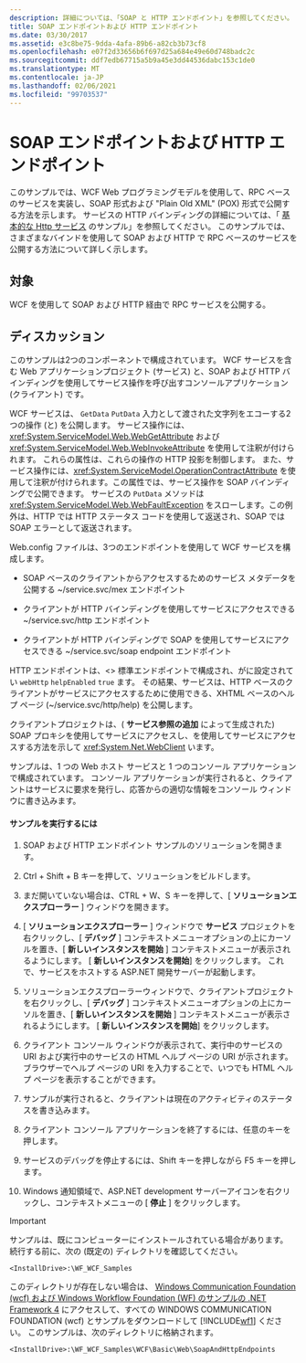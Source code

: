```yaml
---
description: 詳細については、「SOAP と HTTP エンドポイント」を参照してください。
title: SOAP エンドポイントおよび HTTP エンドポイント
ms.date: 03/30/2017
ms.assetid: e3c8be75-9dda-4afa-89b6-a82cb3b73cf8
ms.openlocfilehash: e07f2d33656b6f697d25a684e49e60d748badc2c
ms.sourcegitcommit: ddf7edb67715a5b9a45e3dd44536dabc153c1de0
ms.translationtype: MT
ms.contentlocale: ja-JP
ms.lasthandoff: 02/06/2021
ms.locfileid: "99703537"
---
```

# <a name="soap-and-http-endpoints"></a>SOAP エンドポイントおよび HTTP エンドポイント

このサンプルでは、WCF Web プログラミングモデルを使用して、RPC ベースのサービスを実装し、SOAP 形式および "Plain Old XML" (POX) 形式で公開する方法を示します。 サービスの HTTP バインディングの詳細については、「 [基本的な Http サービス](basic-http-service.md) のサンプル」を参照してください。 このサンプルでは、さまざまなバインドを使用して SOAP および HTTP で RPC ベースのサービスを公開する方法について詳しく示します。  
  
## <a name="demonstrates"></a>対象  

 WCF を使用して SOAP および HTTP 経由で RPC サービスを公開する。  
  
## <a name="discussion"></a>ディスカッション  

 このサンプルは2つのコンポーネントで構成されています。 WCF サービスを含む Web アプリケーションプロジェクト (サービス) と、SOAP および HTTP バインディングを使用してサービス操作を呼び出すコンソールアプリケーション (クライアント) です。  
  
 WCF サービスは、 `GetData` `PutData` 入力として渡された文字列をエコーする2つの操作 (と) を公開します。 サービス操作には、<xref:System.ServiceModel.Web.WebGetAttribute> および <xref:System.ServiceModel.Web.WebInvokeAttribute> を使用して注釈が付けられます。 これらの属性は、これらの操作の HTTP 投影を制御します。 また、サービス操作には、<xref:System.ServiceModel.OperationContractAttribute> を使用して注釈が付けられます。この属性では、サービス操作を SOAP バインディングで公開できます。 サービスの `PutData` メソッドは <xref:System.ServiceModel.Web.WebFaultException> をスローします。この例外は、HTTP では HTTP ステータス コードを使用して返送され、SOAP では SOAP エラーとして返送されます。  
  
 Web.config ファイルは、3つのエンドポイントを使用して WCF サービスを構成します。  
  
- SOAP ベースのクライアントからアクセスするためのサービス メタデータを公開する ~/service.svc/mex エンドポイント  
  
- クライアントが HTTP バインディングを使用してサービスにアクセスできる ~/service.svc/http エンドポイント  
  
- クライアントが HTTP バインディングで SOAP を使用してサービスにアクセスできる ~/service.svc/soap endpoint エンドポイント  
  
 HTTP エンドポイントは、<> 標準エンドポイントで構成され、がに設定されてい `webHttp` `helpEnabled` `true` ます。 その結果、サービスは、HTTP ベースのクライアントがサービスにアクセスするために使用できる、XHTML ベースのヘルプ ページ (~/service.svc/http/help) を公開します。  
  
 クライアントプロジェクトは、( **サービス参照の追加** によって生成された) SOAP プロキシを使用してサービスにアクセスし、を使用してサービスにアクセスする方法を示して <xref:System.Net.WebClient> います。  
  
 サンプルは、1 つの Web ホスト サービスと 1 つのコンソール アプリケーションで構成されています。 コンソール アプリケーションが実行されると、クライアントはサービスに要求を発行し、応答からの適切な情報をコンソール ウィンドウに書き込みます。  
  
#### <a name="to-run-the-sample"></a>サンプルを実行するには  
  
1. SOAP および HTTP エンドポイント サンプルのソリューションを開きます。  
  
2. Ctrl + Shift + B キーを押して、ソリューションをビルドします。  
  
3. まだ開いていない場合は、CTRL + W、S キーを押して、[ **ソリューションエクスプローラー** ] ウィンドウを開きます。  
  
4. [ **ソリューションエクスプローラー** ] ウィンドウで **サービス** プロジェクトを右クリックし、[ **デバッグ** ] コンテキストメニューオプションの上にカーソルを置き、[ **新しいインスタンスを開始** ] コンテキストメニューが表示されるようにします。 [ **新しいインスタンスを開始**] をクリックします。 これで、サービスをホストする ASP.NET 開発サーバーが起動します。  
  
5. ソリューションエクスプローラーウィンドウで、クライアントプロジェクトを右クリックし、[ **デバッグ** ] コンテキストメニューオプションの上にカーソルを置き、[ **新しいインスタンスを開始** ] コンテキストメニューが表示されるようにします。 [ **新しいインスタンスを開始**] をクリックします。  
  
6. クライアント コンソール ウィンドウが表示されて、実行中のサービスの URI および実行中のサービスの HTML ヘルプ ページの URI が示されます。 ブラウザーでヘルプ ページの URI を入力することで、いつでも HTML ヘルプ ページを表示することができます。  
  
7. サンプルが実行されると、クライアントは現在のアクティビティのステータスを書き込みます。  
  
8. クライアント コンソール アプリケーションを終了するには、任意のキーを押します。  
  
9. サービスのデバッグを停止するには、Shift キーを押しながら F5 キーを押します。  
  
10. Windows 通知領域で、ASP.NET development サーバーアイコンを右クリックし、コンテキストメニューの [ **停止** ] をクリックします。  
  
> [!IMPORTANT]
> サンプルは、既にコンピューターにインストールされている場合があります。 続行する前に、次の (既定の) ディレクトリを確認してください。  
>
> `<InstallDrive>:\WF_WCF_Samples`  
>
> このディレクトリが存在しない場合は、 [Windows Communication Foundation (wcf) および Windows Workflow Foundation (WF) のサンプルの .NET Framework 4](https://www.microsoft.com/download/details.aspx?id=21459) にアクセスして、すべての WINDOWS COMMUNICATION FOUNDATION (wcf) とサンプルをダウンロードして [!INCLUDE[wf1](../../../../includes/wf1-md.md)] ください。 このサンプルは、次のディレクトリに格納されます。  
>
> `<InstallDrive>:\WF_WCF_Samples\WCF\Basic\Web\SoapAndHttpEndpoints`
